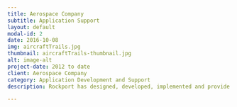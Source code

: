 ```yaml
---
title: Aerospace Company
subtitle: Application Support
layout: default
modal-id: 2
date: 2016-10-08
img: aircraftTrails.jpg
thumbnail: aircraftTrails-thumbnail.jpg
alt: image-alt
project-date: 2012 to date
client: Aerospace Company
category: Application Development and Support
description: Rockport has designed, developed, implemented and provide support for a project costing and revenue allocation model for aircraft simulators.

---
```

